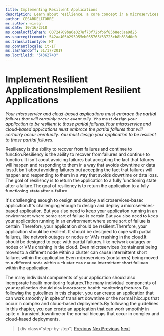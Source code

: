 ```yaml
---
title: Implementing Resilient Applications
description: Learn about resilience, a core concept in a microservices architecture. You must know how to handle transient failures gracefully because they will occur.
author: CESARDELATORRE
ms.author: wiwagn
ms.date: 10/16/2018
ms.openlocfilehash: 00724509ba6e027ef73f72bfb6f85b8ec0aa9d25
ms.sourcegitcommit: 542aa405b295955eb055765f33723cb8b588d0d0
ms.translationtype: HT
ms.contentlocale: it-IT
ms.lasthandoff: 01/17/2019
ms.locfileid: "54362743"
---
```

# <a name="implement-resilient-applications"></a><span data-ttu-id="ca1ae-104">Implement Resilient Applications</span><span class="sxs-lookup"><span data-stu-id="ca1ae-104">Implement Resilient Applications</span></span>

<span data-ttu-id="ca1ae-105">*Your microservice and cloud-based applications must embrace the partial failures that will certainly occur eventually. You must design your application to be resilient to those partial failures.*</span><span class="sxs-lookup"><span data-stu-id="ca1ae-105">*Your microservice and cloud-based applications must embrace the partial failures that will certainly occur eventually. You must design your application to be resilient to those partial failures.*</span></span>

<span data-ttu-id="ca1ae-106">Resiliency is the ability to recover from failures and continue to function.</span><span class="sxs-lookup"><span data-stu-id="ca1ae-106">Resiliency is the ability to recover from failures and continue to function.</span></span> <span data-ttu-id="ca1ae-107">It isn't about avoiding failures but accepting the fact that failures will happen and responding to them in a way that avoids downtime or data loss.</span><span class="sxs-lookup"><span data-stu-id="ca1ae-107">It isn't about avoiding failures but accepting the fact that failures will happen and responding to them in a way that avoids downtime or data loss.</span></span> <span data-ttu-id="ca1ae-108">The goal of resiliency is to return the application to a fully functioning state after a failure.</span><span class="sxs-lookup"><span data-stu-id="ca1ae-108">The goal of resiliency is to return the application to a fully functioning state after a failure.</span></span>

<span data-ttu-id="ca1ae-109">It's challenging enough to design and deploy a microservices-based application.</span><span class="sxs-lookup"><span data-stu-id="ca1ae-109">It's challenging enough to design and deploy a microservices-based application.</span></span> <span data-ttu-id="ca1ae-110">But you also need to keep your application running in an environment where some sort of failure is certain.</span><span class="sxs-lookup"><span data-stu-id="ca1ae-110">But you also need to keep your application running in an environment where some sort of failure is certain.</span></span> <span data-ttu-id="ca1ae-111">Therefore, your application should be resilient.</span><span class="sxs-lookup"><span data-stu-id="ca1ae-111">Therefore, your application should be resilient.</span></span> <span data-ttu-id="ca1ae-112">It should be designed to cope with partial failures, like network outages or nodes or VMs crashing in the cloud.</span><span class="sxs-lookup"><span data-stu-id="ca1ae-112">It should be designed to cope with partial failures, like network outages or nodes or VMs crashing in the cloud.</span></span> <span data-ttu-id="ca1ae-113">Even microservices (containers) being moved to a different node within a cluster can cause intermittent short failures within the application.</span><span class="sxs-lookup"><span data-stu-id="ca1ae-113">Even microservices (containers) being moved to a different node within a cluster can cause intermittent short failures within the application.</span></span>

<span data-ttu-id="ca1ae-114">The many individual components of your application should also incorporate health monitoring features.</span><span class="sxs-lookup"><span data-stu-id="ca1ae-114">The many individual components of your application should also incorporate health monitoring features.</span></span> <span data-ttu-id="ca1ae-115">By following the guidelines in this chapter, you can create an application that can work smoothly in spite of transient downtime or the normal hiccups that occur in complex and cloud-based deployments.</span><span class="sxs-lookup"><span data-stu-id="ca1ae-115">By following the guidelines in this chapter, you can create an application that can work smoothly in spite of transient downtime or the normal hiccups that occur in complex and cloud-based deployments.</span></span>

>[!div class="step-by-step"]
><span data-ttu-id="ca1ae-116">[Previous](../microservice-ddd-cqrs-patterns/microservice-application-layer-implementation-web-api.md)
>[Next](handle-partial-failure.md)</span><span class="sxs-lookup"><span data-stu-id="ca1ae-116">[Previous](../microservice-ddd-cqrs-patterns/microservice-application-layer-implementation-web-api.md)
[Next](handle-partial-failure.md)</span></span>